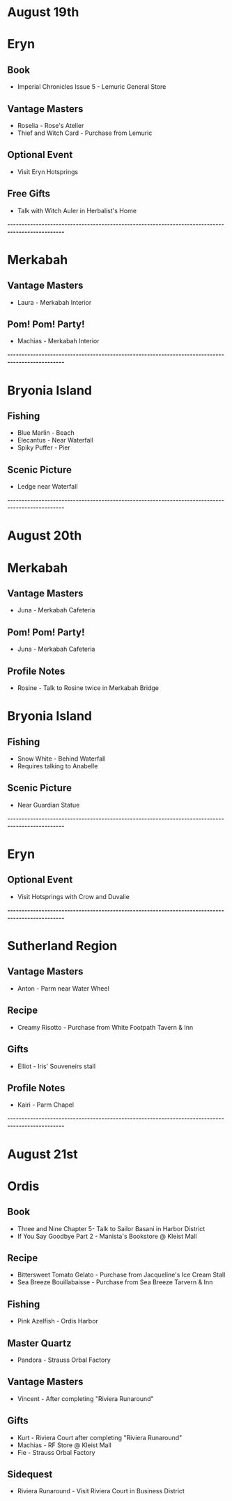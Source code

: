 # August 19th
# Eryn
## Book
- Imperial Chronicles Issue 5 - Lemuric General Store
## Vantage Masters
- Roselia - Rose's Atelier
- Thief and Witch Card - Purchase from Lemuric
## Optional Event
- Visit Eryn Hotsprings
## Free Gifts
- Talk with Witch Auler in Herbalist's Home

**------------------------------------------------------------------------------------------------**

# Merkabah
## Vantage Masters
- Laura - Merkabah Interior
## Pom! Pom! Party!
- Machias - Merkabah Interior

**------------------------------------------------------------------------------------------------**

# Bryonia Island
## Fishing
- Blue Marlin - Beach
- Elecantus - Near Waterfall
- Spiky Puffer - Pier
## Scenic Picture
- Ledge near Waterfall

**------------------------------------------------------------------------------------------------**

# August 20th
# Merkabah
## Vantage Masters
- Juna - Merkabah Cafeteria
## Pom! Pom! Party!
- Juna - Merkabah Cafeteria
## Profile Notes
- Rosine - Talk to Rosine twice in Merkabah Bridge
# Bryonia Island
## Fishing
- Snow White - Behind Waterfall
 - Requires talking to Anabelle
## Scenic Picture
- Near Guardian Statue

**------------------------------------------------------------------------------------------------**

# Eryn
## Optional Event
- Visit Hotsprings with Crow and Duvalie

**------------------------------------------------------------------------------------------------**

# Sutherland Region
## Vantage Masters
- Anton - Parm near Water Wheel
## Recipe
- Creamy Risotto - Purchase from White Footpath Tavern & Inn
## Gifts
- Elliot - Iris' Souveneirs stall
## Profile Notes
- Kairi - Parm Chapel

**------------------------------------------------------------------------------------------------**

# August 21st
# Ordis
## Book
- Three and Nine Chapter 5- Talk to Sailor Basani in Harbor District
- If You Say Goodbye Part 2 - Manista's Bookstore @ Kleist Mall
## Recipe
- Bittersweet Tomato Gelato - Purchase from Jacqueline's Ice Cream Stall
- Sea Breeze Bouillabaisse - Purchase from Sea Breeze Tarvern & Inn
## Fishing
- Pink Azelfish - Ordis Harbor
## Master Quartz
- Pandora - Strauss Orbal Factory
## Vantage Masters
- Vincent - After completing "Riviera Runaround"
## Gifts
- Kurt - Riviera Court after completing "Riviera Runaround"
- Machias - RF Store @ Kleist Mall
- Fie - Strauss Orbal Factory
## Sidequest
- Riviera Runaround - Visit Riviera Court in Business District
